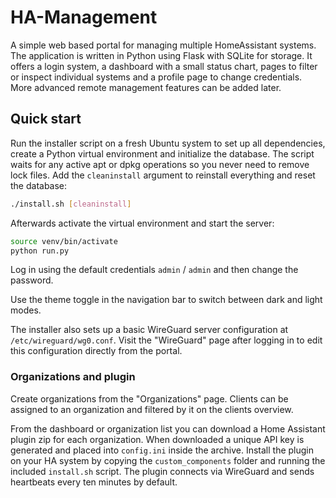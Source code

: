 # HA-Management

A simple web based portal for managing multiple HomeAssistant systems. The application is written in Python using Flask with SQLite for storage. It offers a login system, a dashboard with a small status chart, pages to filter or inspect individual systems and a profile page to change credentials. More advanced remote management features can be added later.

## Quick start

Run the installer script on a fresh Ubuntu system to set up all dependencies, create a Python virtual environment and initialize the database. The script waits for any active apt or dpkg operations so you never need to remove lock files. Add the `cleaninstall` argument to reinstall everything and reset the database:

```bash
./install.sh [cleaninstall]
```

Afterwards activate the virtual environment and start the server:

```bash
source venv/bin/activate
python run.py
```

Log in using the default credentials `admin` / `admin` and then change the password.

Use the theme toggle in the navigation bar to switch between dark and light modes.

The installer also sets up a basic WireGuard server configuration at `/etc/wireguard/wg0.conf`. Visit the "WireGuard" page after logging in to edit this configuration directly from the portal.

### Organizations and plugin

Create organizations from the "Organizations" page. Clients can be assigned to an organization and filtered by it on the clients overview.

From the dashboard or organization list you can download a Home Assistant plugin zip for each organization. When downloaded a unique API key is generated and placed into `config.ini` inside the archive. Install the plugin on your HA system by copying the `custom_components` folder and running the included `install.sh` script. The plugin connects via WireGuard and sends heartbeats every ten minutes by default.
